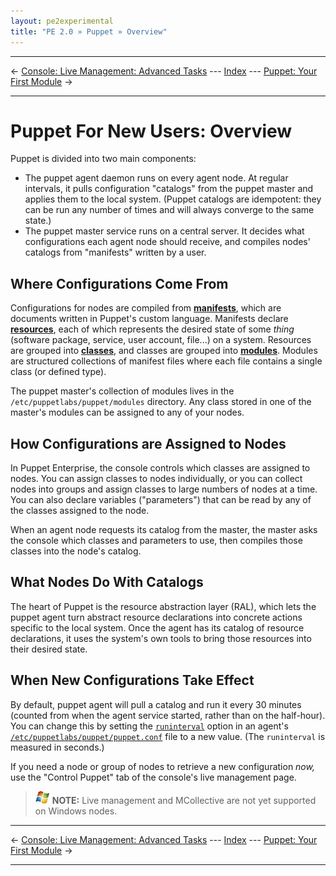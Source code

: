 ```yaml
---
layout: pe2experimental
title: "PE 2.0 » Puppet » Overview"
---
```


* * *

&larr; [Console: Live Management: Advanced Tasks](./console_live_advanced.html) --- [Index](./) --- [Puppet: Your First Module](./puppet_first_module.html) &rarr;

* * *

Puppet For New Users: Overview
=====

Puppet is divided into two main components:

* The puppet agent daemon runs on every agent node. At regular intervals, it pulls configuration "catalogs" from the puppet master and applies them to the local system. (Puppet catalogs are idempotent: they can be run any number of times and will always converge to the same state.) 
* The puppet master service runs on a central server. It decides what configurations each agent node should receive, and compiles nodes' catalogs from "manifests" written by a user. 


Where Configurations Come From
-----

Configurations for nodes are compiled from [**manifests**](/learning/manifests.html), which are documents written in Puppet's custom language. Manifests declare [**resources**](/learning/ral.html), each of which represents the desired state of some _thing_ (software package, service, user account, file...) on a system. Resources are grouped into [**classes**](/learning/modules1.html#classes), and classes are grouped into [**modules**](/learning/modules1.html#modules). Modules are structured collections of manifest files where each file contains a single class (or defined type). 

The puppet master's collection of modules lives in the `/etc/puppetlabs/puppet/modules` directory. Any class stored in one of the master's modules can be assigned to any of your nodes. 

How Configurations are Assigned to Nodes
-----

In Puppet Enterprise, the console controls which classes are assigned to nodes. You can assign classes to nodes individually, or you can collect nodes into groups and assign classes to large numbers of nodes at a time. You can also declare variables ("parameters") that can be read by any of the classes assigned to the node.

When an agent node requests its catalog from the master, the master asks the console which classes and parameters to use, then compiles those classes into the node's catalog.

What Nodes Do With Catalogs
-----

The heart of Puppet is the resource abstraction layer (RAL), which lets the puppet agent turn abstract resource declarations into concrete actions specific to the local system. Once the agent has its catalog of resource declarations, it uses the system's own tools to bring those resources into their desired state. 

When New Configurations Take Effect
-----

By default, puppet agent will pull a catalog and run it every 30 minutes (counted from when the agent service started, rather than on the half-hour). You can change this by setting the [`runinterval`](/references/2.7.6/configuration.html#runinterval) option in an agent's [`/etc/puppetlabs/puppet/puppet.conf`](/guides/configuring.html) file to a new value. (The `runinterval` is measured in seconds.)

If you need a node or group of nodes to retrieve a new configuration _now,_ use the "Control Puppet" tab of the console's live management page. <!-- TK add a link to that -->

> ![windows-only](./images/windows-logo-small.jpg) **NOTE:** Live management and MCollective are not yet supported on Windows nodes.

* * *

&larr; [Console: Live Management: Advanced Tasks](./console_live_advanced.html) --- [Index](./) --- [Puppet: Your First Module](./puppet_first_module.html) &rarr;

* * *


